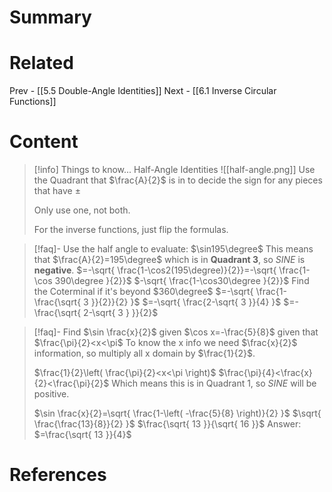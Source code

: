 # Summary
# Related
Prev - [[5.5 Double-Angle Identities]]
Next - [[6.1 Inverse Circular Functions]]
# Content

>[!info] Things to know...
>Half-Angle Identities
>![[half-angle.png]]
>Use the Quadrant that $\frac{A}{2}$ is in to decide the sign for any pieces that have $\pm$
>
>Only use one, not both.
>
>For the inverse functions, just flip the formulas.

>[!faq]- Use the half angle to evaluate: $\sin195\degree$
>This means that $\frac{A}{2}=195\degree$ which is in __Quadrant 3__, so _SINE_ is __negative__.
>$=-\sqrt{ \frac{1-\cos2(195\degree)}{2}}=-\sqrt{ \frac{1-\cos 390\degree }{2}}$
>$-\sqrt{ \frac{1-\cos30\degree }{2}}$ Find the Coterminal if it's beyond $360\degree$
>$=-\sqrt{ \frac{1-\frac{\sqrt{ 3 }}{2}}{2} }$
>$=-\sqrt{ \frac{2-\sqrt{ 3 }}{4} }$
>$=-\frac{\sqrt{ 2-\sqrt{ 3 } }}{2}$

>[!faq]- Find $\sin \frac{x}{2}$ given $\cos x=-\frac{5}{8}$ given that $\frac{\pi}{2}<x<\pi$
>To know the x info we need $\frac{x}{2}$ information, so multiply all x domain by $\frac{1}{2}$.
>
>$\frac{1}{2}\left( \frac{\pi}{2}<x<\pi \right)$
>$\frac{\pi}{4}<\frac{x}{2}<\frac{\pi}{2}$
>Which means this is in Quadrant 1, so _SINE_ will be positive.
>
>$\sin \frac{x}{2}=\sqrt{ \frac{1-\left( -\frac{5}{8} \right)}{2} }$
>$\sqrt{ \frac{\frac{13}{8}}{2} }$
>$\frac{\sqrt{ 13 }}{\sqrt{ 16 }}$
>Answer: $=\frac{\sqrt{ 13 }}{4}$



# References